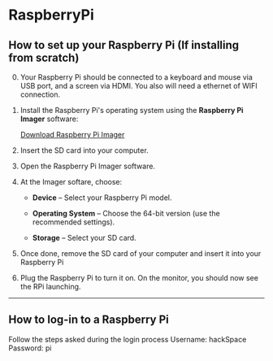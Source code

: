 # RaspberryPi

## How to set up your Raspberry Pi (If installing from scratch)

0. Your Raspberry Pi should be connected to a keyboard and mouse via USB port, and a screen via HDMI.
You also will need a ethernet of WIFI connection.

1. Install the Raspberry Pi's operating system using the **Raspberry Pi Imager** software:
  
   [Download Raspberry Pi Imager](https://www.raspberrypi.com/software/)
   
4. Insert the SD card into your computer.
5. Open the Raspberry Pi Imager software.
6. At the Imager softare, choose:
   
    * **Device** – Select your Raspberry Pi model.

    * **Operating System** – Choose the 64-bit version (use the recommended settings).

    * **Storage** – Select your SD card.
  
7. Once done, remove the SD card of your computer and insert it into your Raspberry Pi
8. Plug the Raspberry Pi to turn it on. On the monitor, you should now see the RPi launching.

---

## How to log-in to a Raspberry Pi

Follow the steps asked during the login process
   Username: hackSpace
   Password: pi
   
